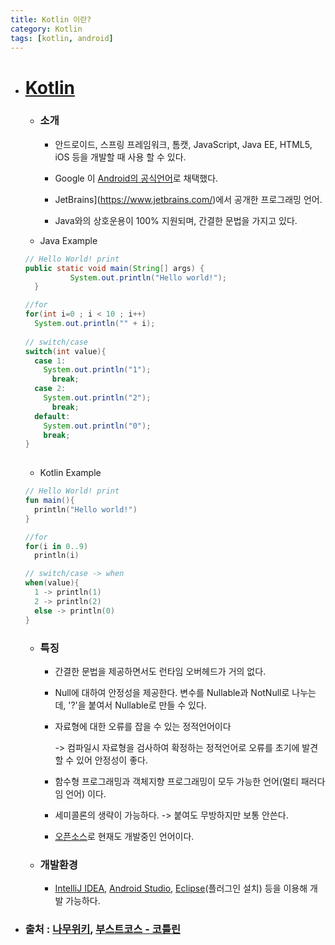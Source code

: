 ```yaml
---
title: Kotlin 이란?
category: Kotlin
tags: [kotlin, android]
---
```


- # **[Kotlin](https://kotlinlang.org/)**

  - ### **소개**

    - 안드로이드, 스프링 프레임워크, 톰캣, JavaScript, Java EE, HTML5, iOS 등을 개발할 때 사용 할 수 있다.

    - Google 이 [Android의 공식언어](https://developer.android.com/kotlin?hl=ko)로 채택했다.

    - JetBrains](https://www.jetbrains.com/)에서 공개한 프로그래밍 언어. 
    - Java와의 상호운용이 100% 지원되며, 간결한 문법을 가지고 있다.

  - Java Example

  ```java
  // Hello World! print
  public static void main(String[] args) {
  			System.out.println("Hello world!");
  	}
  
  //for
  for(int i=0 ; i < 10 ; i++)
    System.out.println("" + i);
    
  // switch/case
  switch(int value){
    case 1:
      System.out.println("1");
        break;
    case 2:
      System.out.println("2");
        break;
    default:
      System.out.println("0");
      break;
  }
    
  ```

  - Kotlin Example

  ```kotlin
  // Hello World! print
  fun main(){
    println("Hello world!")
  }
  
  //for 
  for(i in 0..9) 
  	println(i)
  
  // switch/case -> when
  when(value){
    1 -> println(1)
    2 -> println(2)
    else -> println(0)
  }
  ```

  

  - ### **특징**

    - 간결한 문법을 제공하면서도 런타임 오버헤드가 거의 없다.

    - Null에 대하여 안정성을 제공한다. 변수를 Nullable과 NotNull로 나누는데, '?'을 붙여서 Nullable로 만들 수 있다.

    - 자료형에 대한 오류를 잡을 수 있는 정적언어이다

      -> 컴파일시 자료형을 검사하여 확정하는 정적언어로 오류를 초기에 발견할 수 있어 안정성이 좋다.

    - 함수형 프로그래밍과 객체지향 프로그래밍이 모두 가능한 언어(멀티 패러다임 언어) 이다.

    - 세미콜론의 생략이 가능하다. -> 붙여도 무방하지만 보통 안쓴다.

    - [오픈소스](https://github.com/JetBrains/kotlin)로 현재도 개발중인 언어이다.

  - ### **개발환경**

    - [IntelliJ IDEA](https://www.jetbrains.com/ko-kr/idea/), [Android Studio](https://developer.android.com/studio), [Eclipse](https://kotlinlang.org/docs/tutorials/getting-started-eclipse.html)(플러그인 설치) 등을 이용해 개발 가능하다.





- ### **출처** : [나무위키](https://namu.wiki/w/Kotlin), [부스트코스 - 코틀린](https://www.edwith.org/boostcourse-mo-kotlin-basic1)